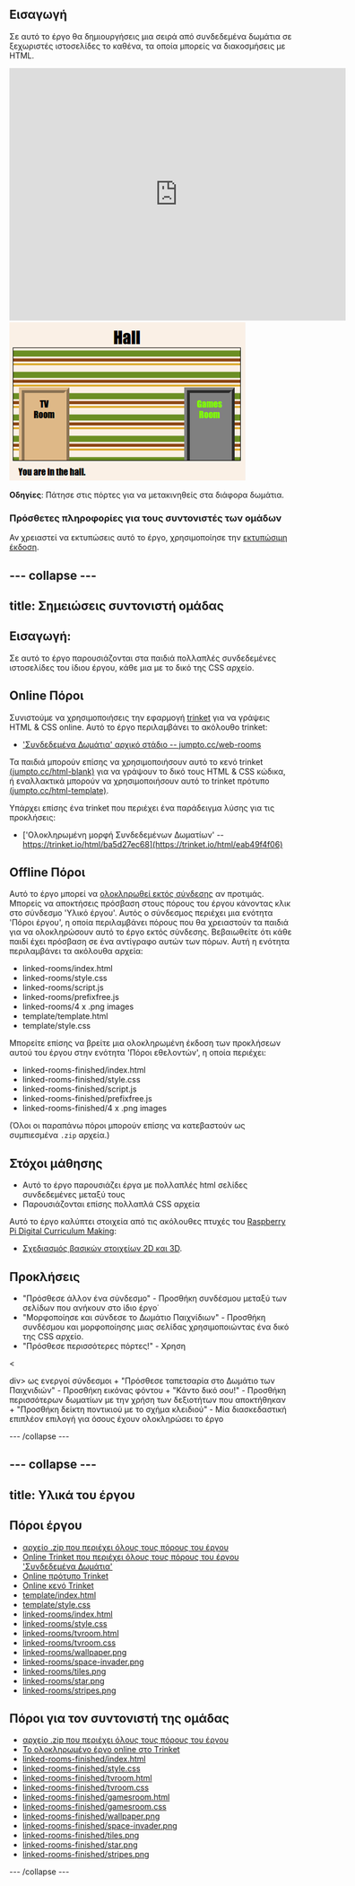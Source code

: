 ## Εισαγωγή

Σε αυτό το έργο θα δημιουργήσεις μια σειρά από συνδεδεμένα δωμάτια σε ξεχωριστές ιστοσελίδες το καθένα, τα οποία μπορείς να διακοσμήσεις με HTML.

<div class="trinket">
  <iframe src="https://trinket.io/embed/html/eab49f4f06?outputOnly=true&start=result" width="600" height="450" frameborder="0" marginwidth="0" marginheight="0" allowfullscreen>
  </iframe>
  <img src="images/rooms-hall-finished.png">
</div>

**Οδηγίες**: Πάτησε στις πόρτες για να μετακινηθείς στα διάφορα δωμάτια.

### Πρόσθετες πληροφορίες για τους συντονιστές των ομάδων

Αν χρειαστεί να εκτυπώσεις αυτό το έργο, χρησιμοποίησε την [εκτυπώσιμη έκδοση](https://projects.raspberrypi.org/en/projects/linked-rooms/print).

## \--- collapse \---

## title: Σημειώσεις συντονιστή ομάδας

## Εισαγωγή:

Σε αυτό το έργο παρουσιάζονται στα παιδιά πολλαπλές συνδεδεμένες ιστοσελίδες του ίδιου έργου, κάθε μια με το δικό της CSS αρχείο.

## Online Πόροι

Συνιστούμε να χρησιμοποιήσεις την εφαρμογή [trinket](https://trinket.io/) για να γράψεις HTML & CSS online. Αυτό το έργο περιλαμβάνει το ακόλουθο trinket:

* ['Συνδεδεμένα Δωμάτια' αρχικό στάδιο -- jumpto.cc/web-rooms](https://trinket.io/html/f1486ddb24)

Τα παιδιά μπορούν επίσης να χρησιμοποιήσουν αυτό το κενό trinket [(jumpto.cc/html-blank)](http://jumpto.cc/html-blank) για να γράψουν το δικό τους HTML & CSS κώδικα, ή εναλλακτικά μπορούν να χρησιμοποιήσουν αυτό το trinket πρότυπο [(jumpto.cc/html-template)](http://jumpto.cc/html-template).

Υπάρχει επίσης ένα trinket που περιέχει ένα παράδειγμα λύσης για τις προκλήσεις:

* ['Ολοκληρωμένη μορφή Συνδεδεμένων Δωματίων' -- https://trinket.io/html/ba5d27ec68](https://trinket.io/html/eab49f4f06)

## Offline Πόροι

Αυτό το έργο μπορεί να [ολοκληρωθεί εκτός σύνδεσης](https://www.codeclubprojects.org/en-GB/resources/webdev-working-offline/) αν προτιμάς. Μπορείς να αποκτήσεις πρόσβαση στους πόρους του έργου κάνοντας κλικ στο σύνδεσμο 'Υλικό έργου'. Αυτός ο σύνδεσμος περιέχει μια ενότητα 'Πόροι έργου', η οποία περιλαμβάνει πόρους που θα χρειαστούν τα παιδιά για να ολοκληρώσουν αυτό το έργο εκτός σύνδεσης. Βεβαιωθείτε ότι κάθε παιδί έχει πρόσβαση σε ένα αντίγραφο αυτών των πόρων. Αυτή η ενότητα περιλαμβάνει τα ακόλουθα αρχεία:

* linked-rooms/index.html
* linked-rooms/style.css
* linked-rooms/script.js
* linked-rooms/prefixfree.js
* linked-rooms/4 x .png images
* template/template.html
* template/style.css

Μπορείτε επίσης να βρείτε μια ολοκληρωμένη έκδοση των προκλήσεων αυτού του έργου στην ενότητα 'Πόροι εθελοντών', η οποία περιέχει:

* linked-rooms-finished/index.html
* linked-rooms-finished/style.css
* linked-rooms-finished/script.js
* linked-rooms-finished/prefixfree.js
* linked-rooms-finished/4 x .png images

(Όλοι οι παραπάνω πόροι μπορούν επίσης να κατεβαστούν ως συμπιεσμένα `.zip` αρχεία.)

## Στόχοι μάθησης

* Αυτό το έργο παρουσιάζει έργα με πολλαπλές html σελίδες συνδεδεμένες μεταξύ τους
* Παρουσιάζονται επίσης πολλαπλά CSS αρχεία

Αυτό το έργο καλύπτει στοιχεία από τις ακόλουθες πτυχές του [Raspberry Pi Digital Curriculum Making](http://rpf.io/curriculum):

* [Σχεδιασμός βασικών στοιχείων 2D και 3D](https://www.raspberrypi.org/curriculum/design/creator).

## Προκλήσεις

* "Πρόσθεσε άλλον ένα σύνδεσμο" - Προσθήκη συνδέσμου μεταξύ των σελίδων που ανήκουν στο ίδιο έργο˙
* "Μορφοποίησε και σύνδεσε το Δωμάτιο Παιχνίδιων" - Προσθήκη συνδέσμου και μορφοποίησης μιας σελίδας χρησιμοποιώντας ένα δικό της CSS αρχείο. 
* "Πρόσθεσε περισσότερες πόρτες!" - Χρηση 

<

div> ως ενεργοί σύνδεσμοι + "Πρόσθεσε ταπετσαρία στο Δωμάτιο των Παιχνιδιών" - Προσθήκη εικόνας φόντου + "Κάντο δικό σου!" - Προσθήκη περισσότερων δωματίων με την χρήση των δεξιοτήτων που αποκτήθηκαν + "Προσθήκη δείκτη ποντικιού με το σχήμα κλειδιού" - Μία διασκεδαστική επιπλέον επιλογή για όσους έχουν ολοκληρώσει το έργο

\--- /collapse \---

## \--- collapse \---

## title: Υλικά του έργου

## Πόροι έργου

* [αρχείο .zip που περιέχει όλους τους πόρους του έργου](resources/rooms-project-resources.zip)
* [Online Trinket που περιέχει όλους τους πόρους του έργου 'Συνδεδεμένα Δωμάτια'](http://jumpto.cc/web-rooms)
* [Online πρότυπο Trinket](http://jumpto.cc/trinket-template)
* [Online κενό Trinket](http://jumpto.cc/trinket-blank)
* [template/index.html](resources/template-index.html)
* [template/style.css](resources/template-style.css)
* [linked-rooms/index.html](resources/linked-rooms-index.html)
* [linked-rooms/style.css](resources/linked-rooms-style.css)
* [linked-rooms/tvroom.html](resources/linked-rooms-tvroom.html)
* [linked-rooms/tvroom.css](resources/linked-rooms-tvroom.css)
* [linked-rooms/wallpaper.png](resources/linked-rooms-wallpaper.png)
* [linked-rooms/space-invader.png](resources/linked-rooms-space-invader.png)
* [linked-rooms/tiles.png](resources/linked-rooms-tiles.png)
* [linked-rooms/star.png](resources/linked-rooms-star.png)
* [linked-rooms/stripes.png](resources/linked-rooms-stripes.png)

## Πόροι για τον συντονιστή της ομάδας

* [αρχείο .zip που περιέχει όλους τους πόρους του έργου](resources/rooms-volunteer-resources.zip)
* [Το ολοκληρωμένο έργο online στο Τrinket](https://trinket.io/html/eab49f4f06)
* [linked-rooms-finished/index.html](resources/linked-rooms-finished-index.html)
* [linked-rooms-finished/style.css](resources/linked-rooms-finished-style.css)
* [linked-rooms-finished/tvroom.html](resources/linked-rooms-finished-tvroom.html)
* [linked-rooms-finished/tvroom.css](resources/linked-rooms-finished-tvroom.css)
* [linked-rooms-finished/gamesroom.html](resources/linked-rooms-finished-gamesroom.html)
* [linked-rooms-finished/gamesroom.css](resources/linked-rooms-finished-gamesroom.css)
* [linked-rooms-finished/wallpaper.png](resources/linked-rooms-finished-wallpaper.png)
* [linked-rooms-finished/space-invader.png](resources/linked-rooms-finished-space-invader.png)
* [linked-rooms-finished/tiles.png](resources/linked-rooms-finished-tiles.png)
* [linked-rooms-finished/star.png](resources/linked-rooms-finished-star.png)
* [linked-rooms-finished/stripes.png](resources/linked-rooms-finished-stripes.png)

\--- /collapse \---